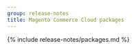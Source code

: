 ```yaml
---
group: release-notes
title: Magento Commerce Cloud packages
---
```


<!-- The 'packages' variable contains the 'packages' node of the '_data/codebase/v2_4/cloud/composer_lock.json' file
{% assign packages = site.data.codebase.v2_4.cloud.composer_lock.packages %} -->

<!-- The 'packages-dev' variable contains the 'packages-dev' node of the '_data/codebase/v2_4/cloud/composer_lock.json' file
{% assign packages-dev = site.data.codebase.v2_4.cloud.composer_lock.packages-dev %} -->

<!-- The 'product' variable contains data of the 'magento/magento-cloud-metapackage' package {% assign product = packages | where_exp: "package", "package.name == 'magento/magento-cloud-metapackage'" | first %} -->

<!-- The edition variable contains `ece` value from the _data/var.yml file
{% assign edition = site.data.var.ece %} -->

{% include release-notes/packages.md %}
